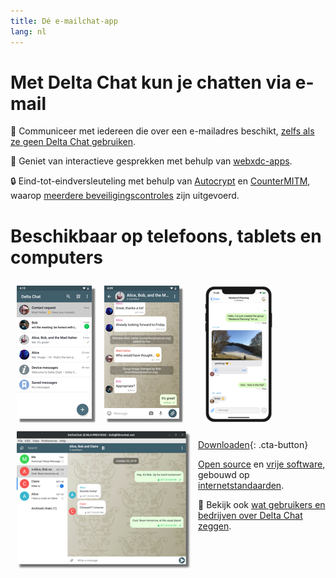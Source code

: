 ```yaml
---
title: Dé e-mailchat-app
lang: nl
---
```


# Met Delta Chat kun je chatten via e-mail

💬 Communiceer met iedereen die over een e-mailadres beschikt, [zelfs als ze geen Delta Chat gebruiken](https://www.youtube-nocookie.com/embed/8LbrGXKZN70).

🥳 Geniet van interactieve gesprekken met behulp van [webxdc-apps](https://webxdc.org).

🔒 Eind-tot-eindversleuteling met behulp van [Autocrypt](https://autocrypt.org) en [CounterMITM](https://securejoin.delta.chat/en/latest/new.html), waarop [meerdere beveiligingscontroles](https://delta.chat/en/2023-03-27-third-independent-security-audit) zijn uitgevoerd. 

# Beschikbaar op telefoons, tablets en computers


<div>
<a href="../assets/blog/screenshots/2019-12-17-delta-chat-google-play-release-chat-list-light.png">
<picture>
<source srcset="../assets/blog/screenshots/2019-12-17-delta-chat-google-play-release-chat-list-light-thumbnail.webp" type="image/webp" />
<source srcset="../assets/blog/screenshots/2019-12-17-delta-chat-google-play-release-chat-list-light-thumbnail.png" type="image/png" />
<img src="../assets/blog/screenshots/2019-12-17-delta-chat-google-play-release-chat-list-light-thumbnail.png" width="120" height="213" style="float: left; margin: 10px;display: block;box-shadow: 5px 5px 2px #777;" alt="A screenshot of Delta Chat on Android showing chat list" />
</picture>
</a>
</div>

<div>
<a href="../assets/blog/screenshots/2019-12-17-delta-chat-google-play-release-group-light.png">
<picture>
<source srcset="../assets/blog/screenshots/2019-12-17-delta-chat-google-play-release-group-light-thumbnail.webp" type="image/webp" />
<source srcset="../assets/blog/screenshots/2019-12-17-delta-chat-google-play-release-group-light-thumbnail.png" type="image/png" />
<img src="../assets/blog/screenshots/2019-12-17-delta-chat-google-play-release-group-light-thumbnail.png" width="120" height="213" style="float: left; margin: 10px;display: block;box-shadow: 5px 5px 2px #777;" alt="A screenshot of Delta Chat on Android showing a chat" />
</picture>
</a>
</div>

<div>
<a href="../assets/blog/desktop-screenshot.png">
<picture>
<source srcset="../assets/blog/desktop-screenshot-thumbnail.webp" type="image/webp" />
<source srcset="../assets/blog/desktop-screenshot-thumbnail.png" type="image/png" />
<img src="../assets/blog/desktop-screenshot-thumbnail.png" width="280" height="222" style="float:left; margin: 10px" alt="A screenshot of Delta Chat on desktop" />
</picture>
</a>
</div>

<div>
<a href="../assets/blog/screenshots/2020-01-09-delta-chat-iOS-weekend-group-chat.png">
<picture>
<source srcset="../assets/blog/screenshots/2020-01-09-delta-chat-iOS-weekend-group-chat-thumbnail.webp" type="image/webp" />
<source srcset="../assets/blog/screenshots/2020-01-09-delta-chat-iOS-weekend-group-chat-thumbnail.png" type="image/png" />
<img src="../assets/blog/screenshots/2020-01-09-delta-chat-iOS-weekend-group-chat-thumbnail.png" width="110" height="219" style="margin: 10px" alt="A screenshot of Delta Chat on iOS" />
</picture>
</a>
</div>

[Downloaden](https://get.delta.chat){: .cta-button}

[Open source](https://nl.wikipedia.org/wiki/Opensourcesoftware)
en [vrije software](https://nl.wikipedia.org/wiki/Vrije_software), gebouwd op [internetstandaarden](https://github.com/deltachat/deltachat-core-rust/blob/master/standards.md). 

📣 Bekijk ook [wat gebruikers en bedrijven over Delta Chat zeggen](user-voices).
